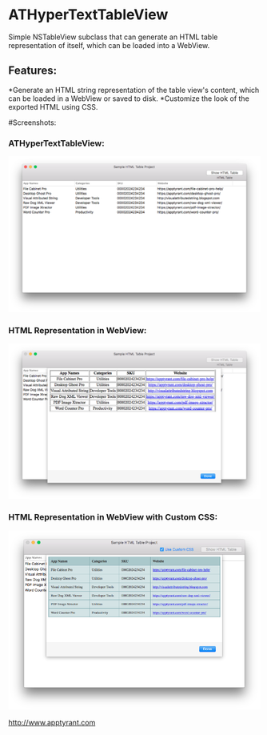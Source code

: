 # ATHyperTextTableView
Simple NSTableView subclass that can generate an HTML table representation of itself, which can be loaded into a WebView.

## Features:
*Generate an HTML string representation of the table view's content, which can be loaded in a WebView or saved to disk.
*Customize the look of the exported HTML using CSS.

#Screenshots:
### ATHyperTextTableView:
![Screenshot of ATHyperTextTableView](https://github.com/AppTyrant/ATHyperTextTableView/blob/master/Sample%20HTML%20Table%20Project/NSTableViewScreenshot.png "ATHyperTextTableView")

### HTML Representation in WebView:
![Screenshot of ATHyperTextTableView](https://github.com/AppTyrant/ATHyperTextTableView/blob/master/Sample%20HTML%20Table%20Project/WebviewScreenshot.png "ATHyperTextTableView")

### HTML Representation in WebView with Custom CSS:
![Screenshot of ATHyperTextTableView](https://github.com/AppTyrant/ATHyperTextTableView/blob/master/Sample%20HTML%20Table%20Project/WebviewScreenshotCustomCSS.png "ATHyperTextTableView")

http://www.apptyrant.com
